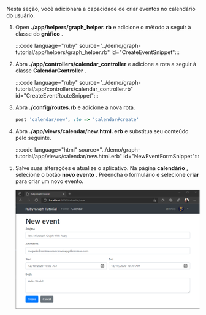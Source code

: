 <!-- markdownlint-disable MD002 MD041 -->

Nesta seção, você adicionará a capacidade de criar eventos no calendário do usuário.

1. Open **./app/helpers/graph_helper. rb** e adicione o método a seguir à classe do **gráfico** .

    :::code language="ruby" source="../demo/graph-tutorial/app/helpers/graph_helper.rb" id="CreateEventSnippet":::

1. Abra **./app/controllers/calendar_controller** e adicione a rota a seguir à classe **CalendarController** .

    :::code language="ruby" source="../demo/graph-tutorial/app/controllers/calendar_controller.rb" id="CreateEventRouteSnippet":::

1. Abra **./config/routes.rb** e adicione a nova rota.

    ```ruby
    post 'calendar/new', :to => 'calendar#create'
    ```

1. Abra **./app/views/calendar/new.html. erb** e substitua seu conteúdo pelo seguinte.

    :::code language="html" source="../demo/graph-tutorial/app/views/calendar/new.html.erb" id="NewEventFormSnippet":::

1. Salve suas alterações e atualize o aplicativo. Na página **calendário** , selecione o botão **novo evento** . Preencha o formulário e selecione **criar** para criar um novo evento.

    ![Uma captura de tela do novo formulário de evento](images/create-event-01.png)

